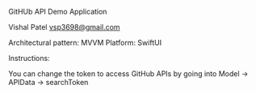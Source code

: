 GitHUb API Demo Application

Vishal Patel
vsp3698@gmail.com


Architectural pattern: MVVM
Platform: SwiftUI

Instructions:

You can change the token to access GitHub APIs by going into Model -> APIData -> searchToken



